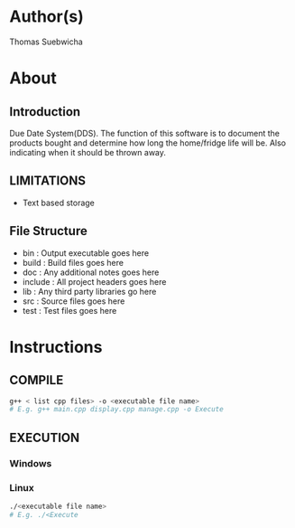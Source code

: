 # Author(s)
Thomas Suebwicha

# About
## Introduction
Due Date System(DDS). The function of this software is to document the products bought
and determine how long the home/fridge life will be. Also indicating when it should be thrown away.

## LIMITATIONS
- Text based storage


## File Structure
- bin : Output executable goes here
- build : Build files goes here
- doc : Any additional notes goes here
- include : All project headers goes here
- lib : Any third party libraries go here
- src : Source files goes here
- test : Test files goes here

# Instructions

## COMPILE

```bash
g++ < list cpp files> -o <executable file name>
# E.g. g++ main.cpp display.cpp manage.cpp -o Execute
```
## EXECUTION
### Windows


### Linux
```bash
./<executable file name>
# E.g. ./<Execute
```